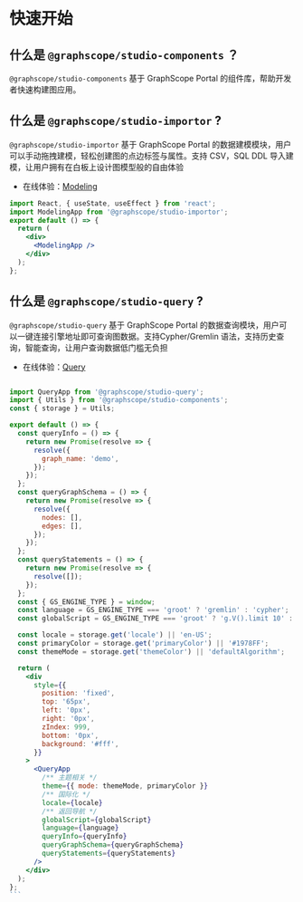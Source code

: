 # 快速开始

## 什么是 `@graphscope/studio-components` ？

`@graphscope/studio-components` 基于 GraphScope Portal 的组件库，帮助开发者快速构建图应用。
<InstallDependencies 
  npm='$ npm install @graphscope/studio-components ' 
  yarn='$ yarn add @graphscope/studio-components' 
  pnpm='$ pnpm install @graphscope/studio-components ' 
/>
</InstallDependencies>

## 什么是 `@graphscope/studio-importor` ?

`@graphscope/studio-importor` 基于 GraphScope Portal 的数据建模模块，用户可以手动拖拽建模，轻松创建图的点边标签与属性。支持 CSV，SQL DDL 导入建模，让用户拥有在白板上设计图模型般的自由体验

<InstallDependencies 
  npm='$ npm install @graphscope/studio-importor ' 
  yarn='$ yarn add @graphscope/studio-importor' 
  pnpm='$ pnpm install @graphscope/studio-importor ' 
/>
</InstallDependencies>

- 在线体验：[Modeling](/modelings)

```jsx | pure
import React, { useState, useEffect } from 'react';
import ModelingApp from '@graphscope/studio-importor';
export default () => {
  return (
    <div>
      <ModelingApp />
    </div>
  );
};
```

## 什么是 `@graphscope/studio-query` ?

`@graphscope/studio-query` 基于 GraphScope Portal 的数据查询模块，用户可以一键连接引擎地址即可查询图数据。支持Cypher/Gremlin 语法，支持历史查询，智能查询，让用户查询数据低门槛无负担

<InstallDependencies 
  npm='$ npm install @graphscope/studio-query ' 
  yarn='$ yarn add @graphscope/studio-query' 
  pnpm='$ pnpm install @graphscope/studio-query ' 
/>
</InstallDependencies>

- 在线体验：[Query](/queries)

````jsx | pure

import QueryApp from '@graphscope/studio-query';
import { Utils } from '@graphscope/studio-components';
const { storage } = Utils;

export default () => {
  const queryInfo = () => {
    return new Promise(resolve => {
      resolve({
        graph_name: 'demo',
      });
    });
  };
  const queryGraphSchema = () => {
    return new Promise(resolve => {
      resolve({
        nodes: [],
        edges: [],
      });
    });
  };
  const queryStatements = () => {
    return new Promise(resolve => {
      resolve([]);
    });
  };
  const { GS_ENGINE_TYPE } = window;
  const language = GS_ENGINE_TYPE === 'groot' ? 'gremlin' : 'cypher';
  const globalScript = GS_ENGINE_TYPE === 'groot' ? 'g.V().limit 10' : 'Match (n) return n limit 10';

  const locale = storage.get('locale') || 'en-US';
  const primaryColor = storage.get('primaryColor') || '#1978FF';
  const themeMode = storage.get('themeColor') || 'defaultAlgorithm';

  return (
    <div
      style={{
        position: 'fixed',
        top: '65px',
        left: '0px',
        right: '0px',
        zIndex: 999,
        bottom: '0px',
        background: '#fff',
      }}
    >
      <QueryApp
        /** 主题相关 */
        theme={{ mode: themeMode, primaryColor }}
        /** 国际化 */
        locale={locale}
        /** 返回导航 */
        globalScript={globalScript}
        language={language}
        queryInfo={queryInfo}
        queryGraphSchema={queryGraphSchema}
        queryStatements={queryStatements}
      />
    </div>
  );
};
```
````
